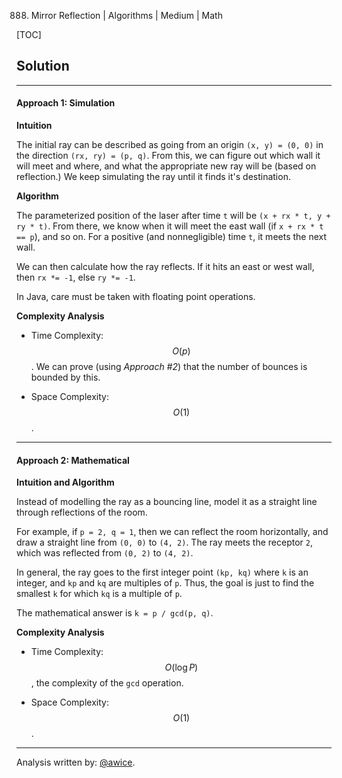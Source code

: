 888. Mirror Reflection | Algorithms | Medium | Math

[TOC]

## Solution
---
#### Approach 1: Simulation

**Intuition**

The initial ray can be described as going from an origin `(x, y) = (0, 0)` in the direction `(rx, ry) = (p, q)`.  From this, we can figure out which wall it will meet and where, and what the appropriate new ray will be (based on reflection.)  We keep simulating the ray until it finds it's destination.

**Algorithm**

The parameterized position of the laser after time `t` will be `(x + rx * t, y + ry * t)`.  From there, we know when it will meet the east wall (if `x + rx * t == p`), and so on.  For a positive (and nonnegligible) time `t`, it meets the next wall.

We can then calculate how the ray reflects.  If it hits an east or west wall, then `rx *= -1`, else `ry *= -1`.

In Java, care must be taken with floating point operations.



**Complexity Analysis**

* Time Complexity:  $$O(p)$$.  We can prove (using *Approach #2*) that the number of bounces is bounded by this.

* Space Complexity:  $$O(1)$$.




---
#### Approach 2: Mathematical

**Intuition and Algorithm**

Instead of modelling the ray as a bouncing line, model it as a straight line through reflections of the room.

For example, if `p = 2, q = 1`, then we can reflect the room horizontally, and draw a straight line from `(0, 0)` to `(4, 2)`.  The ray meets the receptor `2`, which was reflected from `(0, 2)` to `(4, 2)`.

In general, the ray goes to the first integer point `(kp, kq)` where `k` is an integer, and `kp` and `kq` are multiples of `p`.  Thus, the goal is just to find the smallest `k` for which `kq` is a multiple of `p`.

The mathematical answer is `k = p / gcd(p, q)`.



**Complexity Analysis**

* Time Complexity:  $$O(\log P)$$, the complexity of the `gcd` operation.

* Space Complexity:  $$O(1)$$.




---


Analysis written by: [@awice](https://leetcode.com/awice).
